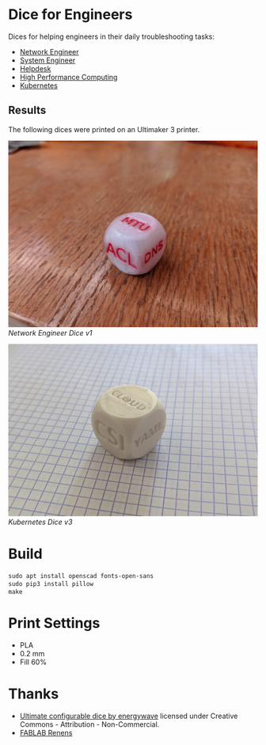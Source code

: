 # Dice for Engineers

Dices for helping engineers in their daily troubleshooting tasks:

  * [Network Engineer](network.stl)
  * [System Engineer](sysadmin.stl)
  * [Helpdesk](helpdesk.stl)
  * [High Performance Computing](hpc.stl)
  * [Kubernetes](kubernetes.stl)

## Results

The following dices were printed on an Ultimaker 3 printer.

![](images/network-v1.jpg)
*Network Engineer Dice v1*

![](images/kubernetes-v3.jpg)
*Kubernetes Dice v3*

# Build

```
sudo apt install openscad fonts-open-sans
sudo pip3 install pillow
make
```

# Print Settings

  * PLA
  * 0.2 mm
  * Fill 60%

# Thanks

  * [Ultimate configurable dice by energywave](https://www.thingiverse.com/thing:1919139) licensed under Creative Commons - Attribution - Non-Commercial.
  * [FABLAB Renens](http://www.fablab-renens.ch/)

